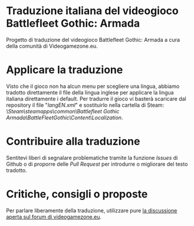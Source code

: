 # Traduzione italiana del videogioco Battlefleet Gothic: Armada
Progetto di traduzione del videogioco Battlefleet Gothic: Armada a cura della comunità di Videogamezone.eu.

# Applicare la traduzione
Visto che il gioco non ha alcun menu per scegliere una lingua, abbiamo tradotto direttamente il file della lingua inglese per applicare la lingua italiana direttamente i default. Per tradurre il gioco vi basterà scaricare dal repository il file "*langEN.xml*" e sostituirlo nella cartella di Steam: *\Steam\steamapps\common\Battlefleet Gothic Armada\BattleFleetGothic\Content\Localization*.

# Contribuire alla traduzione
Sentitevi liberi di segnalare problematiche tramite la funzione *Issues* di Github o di proporre delle *Pull Request* per introdurre o migliorare del testo tradotto.

# Critiche, consigli o proposte
Per parlare liberamente della traduzione, utilizzare pure [la discussione aperta sul forum di videogamezone.eu](https://videogamezone.eu/forum/viewtopic.php?f=12&t=10007&p=25750).
